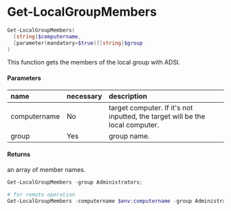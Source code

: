 # Get-LocalGroupMembers
``` powershell
Get-LocalGroupMembers(
  [string]$computername,
  [parameter(mandatory=$true)][string]$group
)
```
This function gets the members of the local group with ADSI.

#### Parameters
|name|necessary|description|
|:--|:--|:--|
| computername | No | target computer. If it's not inputted, the target will be the local computer. |
| group | Yes | group name. |

#### Returns
an array of member names.

``` powershell
Get-LocalGroupMembers -group Administrators;

# for remote operation
Get-LocalGroupMembers -computername $env:computername -group Administrators;
```
